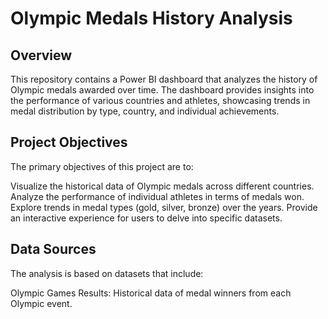 # Olympic Medals History Analysis

## Overview
This repository contains a Power BI dashboard that analyzes the history of Olympic medals awarded over time. The dashboard provides insights into the performance of various countries and athletes, showcasing trends in medal distribution by type, country, and individual achievements.

## Project Objectives
The primary objectives of this project are to:

Visualize the historical data of Olympic medals across different countries.
Analyze the performance of individual athletes in terms of medals won.
Explore trends in medal types (gold, silver, bronze) over the years.
Provide an interactive experience for users to delve into specific datasets.

## Data Sources
The analysis is based on datasets that include:

Olympic Games Results: Historical data of medal winners from each Olympic event.

